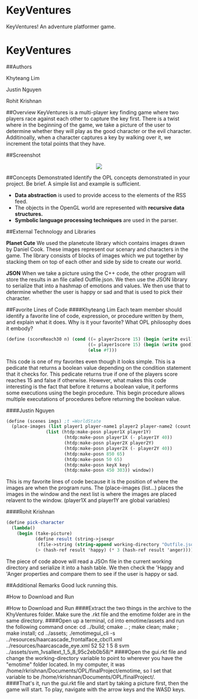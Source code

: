 # KeyVentures
KeyVentures! An adventure platformer game.

# KeyVentures

##Authors


Khyteang Lim


Justin Nguyen 


Rohit Krishnan


##Overview
KeyVentures is a multi-player key finding game where two players race against each other to capture the key first. There is a twist where in the beginning of the game, we take a picture of the user to determine whether they will play as the good character or the evil character. Additinoally, when a character captures a key by walking over it, we increment the total points that they have. 


##Screenshot
<p align="center">
     <img src="http://i.imgur.com/mndA6YT.png?1"/>
</p>

##Concepts Demonstrated
Identify the OPL concepts demonstrated in your project. Be brief. A simple list and example is sufficient. 
* **Data abstraction** is used to provide access to the elements of the RSS feed.
* The objects in the OpenGL world are represented with **recursive data structures.**
* **Symbolic language processing techniques** are used in the parser.

##External Technology and Libraries

<b>Planet Cute</b> We used the planetcute library which contains images drawn by Daniel Cook. These images represent our scenary and characters in the game. The library consists of blocks of images which we put together by stacking them on top of each other and side by side to create our world.

<b>JSON</b> When we take a picture using the C++ code, the other program will store the results in an file called Outfile.json. We then use the JSON library to serialize that into a hashmap of emotions and values. We then use that to determine whether the user is happy or sad and that is used to pick their character. 

##Favorite Lines of Code
####Khyteang Lim
Each team member should identify a favorite line of code, expression, or procedure written by them, and explain what it does. Why is it your favorite? What OPL philosophy does it embody?
```scheme
(define (scoreReach30 n) (cond ((= player2score 15) (begin (write evil) #t))
                               ((= player1score 15) (begin (write good) #t))
                               (else #f)))
```
This code is one of my favorites even though it looks simple. This is a pedicate that returns a boolean value depending on the condition statement that it checks for. This pedicate returns true if one of the players score reaches 15 and false if otherwise. However, what makes this code interesting is the fact that before it returns a boolean value, it performs some executions using the begin procedure. This begin procedure allows multiple executations of procedures before returning the boolean value.  

####Justin Nguyen
 ```scheme
 (define (scenes imgs) ;t =WorldState
   (place-images (list player1 player-name1 player2 player-name2 (count player1score) (count1 player2score) key img) 
                (list (htdp:make-posn player1X player1Y)
                       (htdp:make-posn player1X (- player1Y 40))
                       (htdp:make-posn player2X player2Y)
                       (htdp:make-posn player2X (- player2Y 40))
                       (htdp:make-posn 850 65)
                       (htdp:make-posn 50 65)
                       (htdp:make-posn keyX key)
                       (htdp:make-posn 450 303)) window))
```
This is my favorite lines of code because it is the position of where the images are when the program runs. The (place-images (list...) places the images in the window and the next list is where the images are placed relavent to the window. (player1X and player1Y are global variables)


####Rohit Krishnan
```scheme
(define pick-character
  (lambda()
    (begin (take-picture)
           (define result (string->jsexpr
            (file->string (string-append working-directory "Outfile.json"))))
           (> (hash-ref result 'happy) (* 3 (hash-ref result 'anger))))))
```
The piece of code above will read a JSOn file in the current working directory and serialize it into a hash table. We then check the 'Happy and 'Anger properties and compare them to see if the user is happy or sad. 

##Additional Remarks
Good luck running this.

#How to Download and Run

#How to Download and Run
     ####Extract the two things in the archive to the KhyVentures folder. Make sure the .rkt file and the emotime folder are in the same directory.
     ####Open up a terminal, cd into emotime/assets and run the following command once: cd ../build; cmake .. ; make clean; make ; make install; cd ../assets; ./emotimegui_cli -s ../resources/haarcascade_frontalface_cbcl1.xml ../resources/haarcascade_eye.xml 52 52 1 5 8 svm ../assets/svm_1vsallext_1_5_8_95c2eb0b58/*
     ####Open the gui.rkt file and change the working-directory variable to point to wherever you have the "emotime" folder located. In my computer, it was /home/rkrishnan/Documents/OPL/finalProject/emotime, so I set that variable to be /home/rkrishnan/Documents/OPL/finalProject/.  
     ####That's it, run the gui.rkt file and start by taking a picture first, then the game will start. To play, navigate with the arrow keys and the WASD keys.
